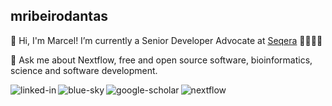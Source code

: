 ## mribeirodantas

👋 Hi, I'm Marcel! I’m currently a Senior Developer Advocate at [Seqera](https://www.seqera.io) 👨🏻‍💻🧬

💬 Ask me about Nextflow, free and open source software, bioinformatics, science and software development.

[<img align="left" alt="linked-in" src="https://img.shields.io/badge/linkedin-%230077B5.svg?&style=for-the-badge&logo=linkedin&logoColor=white" />](https://www.linkedin.com/in/mribeirodantas/)
[<img align="left" alt="blue-sky" src="https://img.shields.io/badge/Bluesky-1DA1F2.svg?&style=for-the-badge&logo=bluesky&logoColor=white" />](https://bsky.app/profile/mribeirodantas.bsky.social)
[<img align="left" alt="google-scholar" src="https://img.shields.io/badge/googlescholar-1DA1F2.svg?&style=for-the-badge&logo=google-scholar&logoColor=white" />](https://scholar.google.com/citations?view_op=list_works&hl=pt-BR&authuser=1&hl=pt-BR&user=ocAyJZoAAAAJ&authuser=1)
[<img align="left" alt="nextflow" src="https://img.shields.io/badge/nextflow%20-0dc09d.svg?&style=for-the-badge&logo=nextflow&logoColor=white" />](https://community.seqera.io/tag/nextflow)
